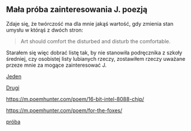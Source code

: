 ## Mała próba zainteresowania J. poezją

Zdaje się, że twórczość ma dla mnie jakąś wartość, gdy zmienia stan umysłu w którąś z dwóch stron:
> Art should comfort the disturbed and disturb the comfortable.

Starałem się więc dobrać listę tak, by nie stanowiła podręcznika z szkoły średniej, czy osobistej listy lubianych rzeczy, zostawiłem rzeczy uważane przeze mnie za mogące zainteresować J.


[Jeden](http://lingualeo.com/es/jungle/sleeping-woman-by-charles-bukowski-461904#/page/1)

[Drugi](https://m.poemhunter.com/poem-amp/alone-with-everybody/)

https://m.poemhunter.com/poem/16-bit-intel-8088-chip/

https://m.poemhunter.com/poem/for-the-foxes/

[próba](foxes.md)
